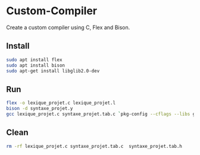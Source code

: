 # Custom-Compiler

Create a custom compiler using C, Flex and Bison.

## Install

```bash
sudo apt install flex
sudo apt install bison
sudo apt-get install libglib2.0-dev
```

## Run

```bash
flex -o lexique_projet.c lexique_projet.l
bison -d syntaxe_projet.y
gcc lexique_projet.c syntaxe_projet.tab.c `pkg-config --cflags --libs glib-2.0` -o projet
```

## Clean

```bash
rm -rf lexique_projet.c syntaxe_projet.tab.c  syntaxe_projet.tab.h
```
